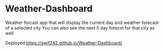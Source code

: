 # Weather-Dashboard
Weather forcast app that will display the current day and weather forecast of a selected city
You can also see the next 5 day forecst for that city as well


Deployed  https://swif242.github.io/Weather-Dashboard/
